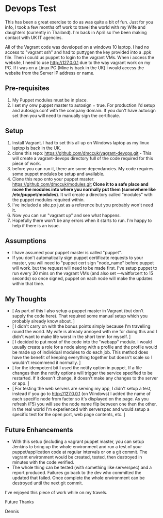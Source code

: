 Devops Test
=========================
This has been a great exercise to do as was quite a bit of fun. Just for you info, I took a few months off work to travel the world with my Wife and daughters (currently in Thailand). I'm back in April so I've been making contact with UK IT agencies. 

All of the Vagrant code was developed on a windows 10 laptop. I had no access to "vagrant ssh" and had to puttygen the key provided into a .ppk file. Then i could us puppet to login to the vagrant VMs. When i access the website, I need to use http://127.0.0.1 due to the way vagrant work on my PC. If i was on a Linux PC (Mine is back in the UK) i would access the website from the Server IP address or name.

Pre-requisites
--------
1. My Puppet modules must be in place.
2. I set my onw puppet master to autosign = true. For production I'd setup and autosign.conf with the company domain. If you don't have autosign set then you will need to manually sign the certificate.

Setup
--------
 1. Install Vagrant. I had to set this all up on Windows laptop as my linux laptop is back in the UK.
23. clone this repo: https://github.com/dmccuk/vagrant-devops.git - This will create a vagrant-devops directory full of the code required for this piece of work.
 3. before you can run it, there are some dependancies. My code requires some puppet modules be setup and available.
 4. Clone this repo onto your puppet master: https://github.com/dmccuk/modules.git **Clone it to a safe place and move the modules into where you normally put them (somewhere like /etc/puppet/modules)**. It will create a directory called "modules" with the puppet modules required within.
 5. I've included a site.pp just as a reference but you probably won't need it.
 6. Now you can run "vagrant up" and see what happens.
 7. Hopefully there won't be any errors when it starts to run. I'm happy to help if there is an issue.
 
Assumptions
--------
 * I have assumed your puppet master is called "puppet".
 * If you don't automatically sign puppet certificate requests to your master, you will need to "puppet cert sign "node_name" before puppet will work. but the request will need to be made first. I've setup puppet to run every 30 mins on the vagrant VMs (and also set --waitforcert to 15 seconds) so once signed, puppet on each node will make the updates within that time.

My Thoughts
---------
 * [ As part of this I also setup a puppet master in Vagrant (but don't supply the code here). That required some manual setup which you probably already know about. ]
 * [ I didn't carry on with the bonus points simply because I'm travelling round the world. My wife is already annoyed with me for doing this and I didn't want to make life worst in the short term for myself. ]
 * [ I decided to put most of the code into the "webapp" module. I would usually create a role for a node along with a profile and the profile would be made up of individual modules to do each job. This method does have the benefit of keeping everything together but doesn't scale so I wouldn't recommend it normally. ]
 * [ for the idempotent bit I used the notify option in puppet. If a file changes then the notify options will trigger the service specified to be restarted. If it doesn't change, it doesn't make any changes to the server or app. ]
 * [ For testing the web servers are serving my app, I didn't setup a test, instead if you go to http://127.0.0.1 (on Windows) I added the name of each specific node from facter so it's displayed on the page. As you refresh (F5) you will see the node name flip between one then the other. In the real world I'm experienced with serverspec and would setup a specific test for the open port, web page contents, etc. ]
 
Future Enhancements
--------- 
* With this setup (including a vagrant puppet master, you can setup Jenkins to bring up the whole environment and run a test of your puppet/application code at regular intervals or on a git commit. The vagrant environment would be created, tested, then destroyed in minutes with the code verified.
* The whole thing can be tested (with something like serverspec) and a report produced. Failures go back to the dev who committed the updated that failed. Once complete the whole environment can be destroyed until the next git commit.

I've enjoyed this piece of work while on my travels. 

Future
Thanks

Dennis
